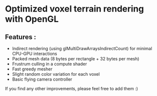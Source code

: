 # Optimized voxel terrain rendering with OpenGL

## Features :
- Indirect rendering (using glMultiDrawArraysIndirectCount) for minimal CPU-GPU interactions
- Packed mesh data (8 bytes per rectangle + 32 bytes per mesh)
- Frustrum culling in a compute shader
- Fast greedy mesher
- Slight random color variation for each voxel
- Basic flying camera controller

If you find any other improvements, please feel free to add them :)